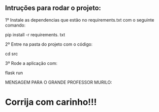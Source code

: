 ## Intruções para rodar o projeto:

1º Instale as dependencias que estão no requirements.txt com o seguinte comando:

pip install -r requirements. txt

2º Entre na pasta do projeto com o código:

cd src

3º Rode a aplicação com:

flask run

MENSAGEM PARA O GRANDE PROFESSOR MURILO:

# Corrija com carinho!!!
